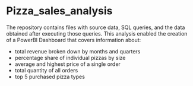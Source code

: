 # Pizza_sales_analysis
The repository contains files with source data, SQL queries, and the data obtained after executing those queries. This analysis enabled the creation of a PowerBI Dashboard that covers information about:
- total revenue broken down by months and quarters
- percentage share of individual pizzas by size
- average and highest price of a single order
- total quantity of all orders
- top 5 purchased pizza types
